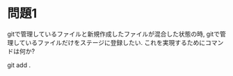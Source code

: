 # 問題1
gitで管理しているファイルと新規作成したファイルが混合した状態の時,
gitで管理しているファイルだけをステージに登録したい.
これを実現するためにコマンドは何か?

git add .
